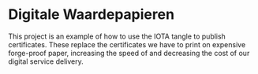 # Digitale Waardepapieren

This project is an example of how to use the IOTA tangle to publish certificates. These replace the certificates we have to print on expensive forge-proof paper, increasing the speed of and decreasing the cost of our digital service delivery.

